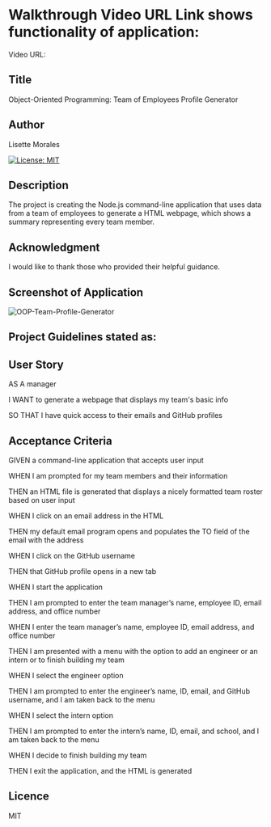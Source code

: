 # Walkthrough Video URL Link shows functionality of application: 
Video URL:

## Title
Object-Oriented Programming: Team of Employees Profile Generator 

## Author
Lisette Morales 

[![License: MIT](https://img.shields.io/badge/License-MIT-yellow.svg)](https://opensource.org/licenses/MIT)

## Description
The project is creating the Node.js command-line application that uses data from a team of employees to generate a HTML webpage, which shows a summary representing every team member.

## Acknowledgment
I would like to thank those who provided their helpful guidance.

## Screenshot of Application
![OOP-Team-Profile-Generator](https://user-images.githubusercontent.com/113862182/206062466-13e0deab-cac8-4852-bfba-ffe1b0104686.png)

## Project Guidelines stated as:

## User Story

AS A manager

I WANT to generate a webpage that displays my team's basic info

SO THAT I have quick access to their emails and GitHub profiles

## Acceptance Criteria

GIVEN a command-line application that accepts user input

WHEN I am prompted for my team members and their information

THEN an HTML file is generated that displays a nicely formatted team roster based on user input

WHEN I click on an email address in the HTML

THEN my default email program opens and populates the TO field of the email with the address

WHEN I click on the GitHub username

THEN that GitHub profile opens in a new tab

WHEN I start the application

THEN I am prompted to enter the team manager’s name, employee ID, email address, and office number

WHEN I enter the team manager’s name, employee ID, email address, and office number

THEN I am presented with a menu with the option to add an engineer or an intern or to finish building my team

WHEN I select the engineer option

THEN I am prompted to enter the engineer’s name, ID, email, and GitHub username, and I am taken back to the menu

WHEN I select the intern option

THEN I am prompted to enter the intern’s name, ID, email, and school, and I am taken back to the menu

WHEN I decide to finish building my team

THEN I exit the application, and the HTML is generated

## Licence
MIT
